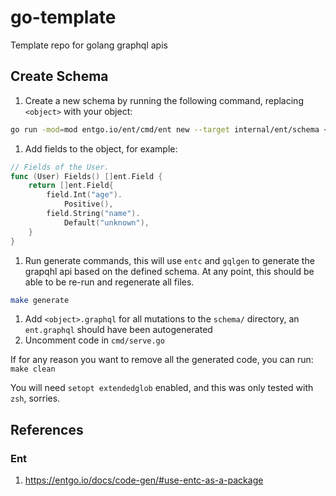 # go-template
Template repo for golang graphql apis

## Create Schema

1. Create a new schema by running the following command, replacing `<object>` with your object:
```bash
go run -mod=mod entgo.io/ent/cmd/ent new --target internal/ent/schema <object>
```
1. Add fields to the object, for example: 
```go
// Fields of the User.
func (User) Fields() []ent.Field {
    return []ent.Field{
        field.Int("age").
            Positive(),
        field.String("name").
            Default("unknown"),
    }
}

```
1. Run generate commands, this will use `entc` and `gqlgen` to generate the grapqhl api based on the defined schema. At any point, this should be able to be re-run and regenerate all files. 

```bash
make generate
```
1. Add `<object>.graphql` for all mutations to the `schema/` directory, an `ent.graphql` should have been autogenerated
1. Uncomment code in `cmd/serve.go`

If for any reason you want to remove all the generated code, you can run:
`make clean`

You will need `setopt extendedglob` enabled, and this was only tested with `zsh`, sorries. 

## References

### Ent

1. https://entgo.io/docs/code-gen/#use-entc-as-a-package